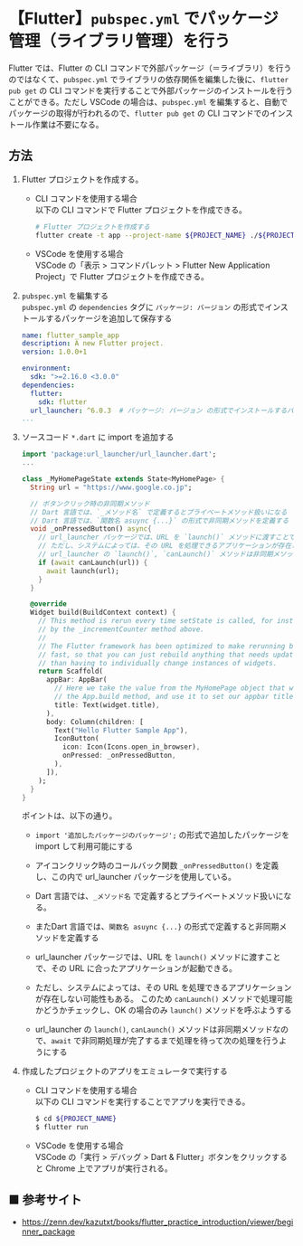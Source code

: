 # 【Flutter】`pubspec.yml` でパッケージ管理（ライブラリ管理）を行う

Flutter では、Flutter の CLI コマンドで外部パッケージ（＝ライブラリ）を行うのではなくて、`pubspec.yml` でライブラリの依存関係を編集した後に、`flutter pub get` の CLI コマンドを実行することで外部パッケージのインストールを行うことができる。ただし VSCode の場合は、`pubspec.yml` を編集すると、自動でパッケージの取得が行われるので、`flutter pub get` の CLI コマンドでのインストール作業は不要になる。

## 方法

1. Flutter プロジェクトを作成する。<br>
    - CLI コマンドを使用する場合<br>
      以下の CLI コマンドで Flutter プロジェクトを作成できる。
      ```sh
      # Flutter プロジェクトを作成する
      flutter create -t app --project-name ${PROJECT_NAME} ./${PROJECT_NAME}
      ```

    - VSCode を使用する場合<br>
      VSCode の「表示 > コマンドパレット > Flutter New Application Project」で Flutter プロジェクトを作成できる。

2. `pubspec.yml` を編集する<br>
    `pubspec.yml` の `dependencies` タグに `パッケージ: バージョン` の形式でインストールするパッケージを追加して保存する

    ```yml
    name: flutter_sample_app
    description: A new Flutter project.
    version: 1.0.0+1

    environment:
      sdk: ">=2.16.0 <3.0.0"
    dependencies:
      flutter:
        sdk: flutter
      url_launcher: ^6.0.3  # パッケージ: バージョン の形式でインストールするパッケージを追加（* url_launcher 指定したURLをブラウザを起動するライブラリ）
    ...
    ```

1. ソースコード `*.dart` に import を追加する
    ```dart
    import 'package:url_launcher/url_launcher.dart';
    ...

    class _MyHomePageState extends State<MyHomePage> {
      String url = "https://www.google.co.jp";

      // ボタンクリック時の非同期メソッド
      // Dart 言語では、`_メソッド名` で定義するとプライベートメソッド扱いになる
      // Dart 言語では、`関数名 asuync {...}` の形式で非同期メソッドを定義する
      void _onPressedButton() async{
        // url_launcher パッケージでは、URL を `launch()` メソッドに渡すことで、その URL に合ったアプリケーションが起動できる。
        // ただし、システムによっては、その URL を処理できるアプリケーションが存在しない可能性もある。 このため `canLaunch()` メソッドで処理可能かどうかチェックし、OK の場合のみ `launch()` メソッドを呼ぶようする
        // url_launcher の `launch()`, `canLaunch()` メソッドは非同期メソッドなので、`await` で非同期処理が完了するまで処理を待って次の処理を行うようにする
        if (await canLaunch(url)) {
          await launch(url);
        }
      }

      @override
      Widget build(BuildContext context) {
        // This method is rerun every time setState is called, for instance as done
        // by the _incrementCounter method above.
        //
        // The Flutter framework has been optimized to make rerunning build methods
        // fast, so that you can just rebuild anything that needs updating rather
        // than having to individually change instances of widgets.
        return Scaffold(
          appBar: AppBar(
            // Here we take the value from the MyHomePage object that was created by
            // the App.build method, and use it to set our appbar title.
            title: Text(widget.title),
          ),
          body: Column(children: [
            Text("Hello Flutter Sample App"),
            IconButton(
              icon: Icon(Icons.open_in_browser),
              onPressed: _onPressedButton,
            ),
          ]),
        );
      }
    }
    ```

    ポイントは、以下の通り。

    - `import '追加したパッケージのパッケージ';` の形式で追加したパッケージを import して利用可能にする

    - アイコンクリック時のコールバック関数 `_onPressedButton()` を定義し、この内で url_launcher パッケージを使用している。
    
    - Dart 言語では、`_メソッド名` で定義するとプライベートメソッド扱いになる。
    
    - またDart 言語では、`関数名 asuync {...}` の形式で定義すると非同期メソッドを定義する

    - url_launcher パッケージでは、URL を `launch()` メソッドに渡すことで、その URL に合ったアプリケーションが起動できる。

    - ただし、システムによっては、その URL を処理できるアプリケーションが存在しない可能性もある。 このため `canLaunch()` メソッドで処理可能かどうかチェックし、OK の場合のみ `launch()` メソッドを呼ぶようする

    - url_launcher の `launch()`, `canLaunch()` メソッドは非同期メソッドなので、`await` で非同期処理が完了するまで処理を待って次の処理を行うようにする

1. 作成したプロジェクトのアプリをエミュレータで実行する<br>
    - CLI コマンドを使用する場合<br>
      以下の CLI コマンドを実行することでアプリを実行できる。

      ```sh
      $ cd ${PROJECT_NAME}
      $ flutter run
      ```

    - VSCode を使用する場合<br>
      VSCode の「実行 > デバッグ > Dart & Flutter」ボタンをクリックすると Chrome 上でアプリが実行される。

## ■ 参考サイト

- https://zenn.dev/kazutxt/books/flutter_practice_introduction/viewer/beginner_package

